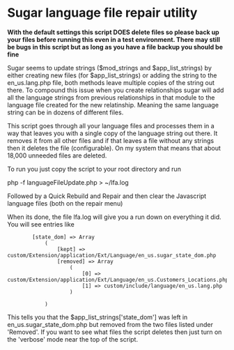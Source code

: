 # Sugar language file repair utility

**With the default settings this script DOES delete files so please back up your files before running this even in a
test environment. There may still be bugs in this script but as long as you have a file backup you should be fine**

Sugar seems to update strings ($mod_strings and $app_list_strings) by either creating new files
(for $app_list_strings) or adding the string to the en_us.lang.php file, both methods leave multiple copies of the
string out there. To compound this issue when you create relationships sugar will add all the language strings from
previous relationships in that module to the language file created for the new relatinship. Meaning the same language
string can be in dozens of different files.

This script goes through all your language files and processes them in a way that leaves you with a single copy of the
language string out there. It removes it from all other files and if that leaves a file without any strings then it
deletes the file (configurable). On my system that means that about 18,000 unneeded files are deleted.

To run you just copy the script to your root directory and run

php -f languageFileUpdate.php > ~/lfa.log

Followed by a Quick Rebuild and Repair and then clear the Javascript language files (both on the repair menu)

When its done, the file lfa.log will give you a run down on everything it did. You will see entries like

            [state_dom] => Array
                (
                    [kept] => custom/Extension/application/Ext/Language/en_us.sugar_state_dom.php
                    [removed] => Array
                        (
                            [0] => custom/Extension/application/Ext/Language/en_us.Customers_Locations.php
                            [1] => custom/include/language/en_us.lang.php
                        )

                )

This tells you that the $app_list_strings['state_dom'] was left in en_us.sugar_state_dom.php but removed from the two
files listed under 'Removed'. If you want to see what files the script deletes then just turn on the 'verbose' mode near
the top of the script.
